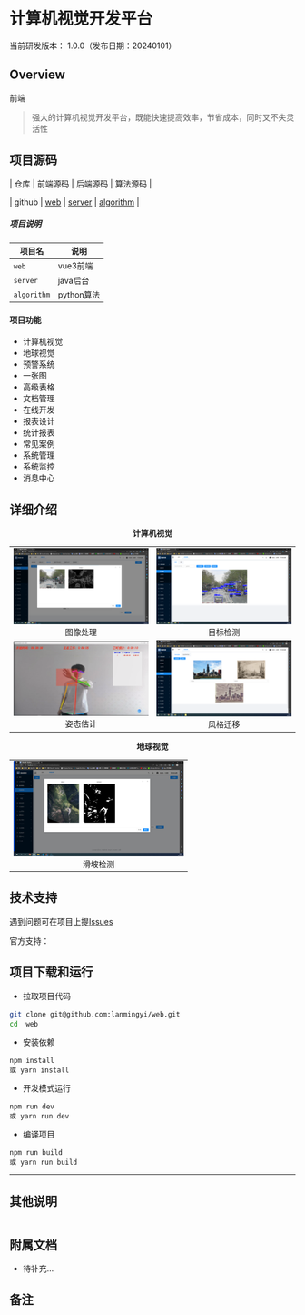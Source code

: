 计算机视觉开发平台
====
[//]: # (明成科技 （BrightComplete）)
当前研发版本： 1.0.0（发布日期：20240101）


Overview
----

前端


> 强大的计算机视觉开发平台，既能快速提高效率，节省成本，同时又不失灵活性

## 项目源码

| 仓库 | 前端源码 | 后端源码 | 算法源码 |

| github | [web](https://github.com/lanmingyi/web)  | [server](https://github.com/lanmingyi/server) |
[algorithm](https://github.com/lanmingyi/algorithm) |

##### 项目说明

| 项目名            | 说明       | 
|----------------|----------|
| `web`          | vue3前端   | 
| `server`       | java后台   | 
| `algorithm` | python算法 | 

#### 项目功能

- 计算机视觉
- 地球视觉
- 预警系统
- 一张图
- 高级表格
- 文档管理
- 在线开发
- 报表设计
- 统计报表
- 常见案例
- 系统管理
- 系统监控
- 消息中心

详细介绍
-
<p align="center">
<b>计算机视觉</b><br>
<table align="center">
<tr>
	<td align="center"><img src="public/demo/processing1.png" width=300><br>图像处理</td>
	<td align="center"><img src="public/demo/object_detection1.png" width=300><br>目标检测</td>
</tr>
<tr>

[//]: # (	<td align="center"><img src="public/demo/face_detection1.png" width=300><br>人脸识别</td>)

  <td align="center"><img src="public/demo/pose_detection1.png" width=300><br>姿态估计</td>
  <td align="center"><img src="public/demo/stylize1.png" width=300><br>风格迁移</td>
</tr>
</table>
</p>

<p align="center">
<b>地球视觉</b><br>
<table align="center">
<tr>
	<td align="center"><img src="public/demo/landslide_detection1.png" width=300><br>滑坡检测</td>
</tr>

</table>
</p>


技术支持
----

遇到问题可在项目上提[Issues](https://github.com/lanmingyi/web/issues/new)

官方支持：


项目下载和运行
----

- 拉取项目代码

```bash
git clone git@github.com:lanmingyi/web.git
cd  web
```

- 安装依赖
```
npm install
或 yarn install
```

- 开发模式运行
```
npm run dev 
或 yarn run dev
```

- 编译项目
```
npm run build
或 yarn run build
```

[//]: # (Docker镜像启动前端)

----



其他说明
----

```ecmascript 6

```

附属文档
----


- 待补充...

备注
----
> 


